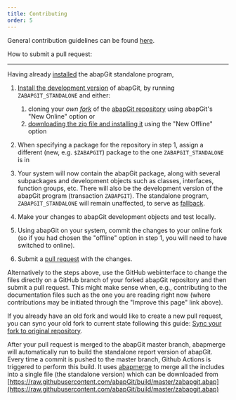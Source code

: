 ```yaml
---
title: Contributing
order: 5
---
```


General contribution guidelines can be found [here](https://github.com/abapGit/abapGit/blob/master/CONTRIBUTING.md).

How to submit a pull request:

*******************************
Having already [installed](https://docs.abapgit.org/guide-install.html#install-standalone-version) the abapGit standalone program,

1. [Install the development version](https://docs.abapgit.org/guide-install.html#install-developer-version) of abapGit, by running `ZABAPGIT_STANDALONE` and either:
   1. cloning your *own [fork](https://docs.github.com/en/free-pro-team@latest/github/collaborating-with-issues-and-pull-requests/about-collaborative-development-models)* of the [abapGit repository](https://github.com/abapGit/abapGit) using abapGit's "New Online" option or 
   2. [downloading the zip file and installing it](https://docs.abapgit.org/guide-install.html#install-developer-version) using the "New Offline" option
2. When specifying a package for the repository in step 1, assign a different (new, e.g. `$ZABAPGIT`) package to the one `ZABAPGIT_STANDALONE` is in

3. Your system will now contain the abapGit package, along with several subpackages and development objects such as classes, interfaces, function groups, etc. There will also be the development version of the abapGit program (transaction `ZABAPGIT`). The standalone program, `ZABAPGIT_STANDALONE` will remain unaffected, to serve as [fallback](https://docs.abapgit.org/guide-upgrade.html#troubleshooting).

4. Make your changes to abapGit development objects and test locally.

5. Using abapGit on your system, commit the changes to your online fork (so if you had chosen the "offline" option in step 1, you will need to have switched to online).

6. Submit a [pull request](https://docs.github.com/en/free-pro-team@latest/articles/creating-a-pull-request-from-a-fork) with the changes.

Alternatively to the steps above, use the GitHub webinterface to change the files directly on a GitHub branch of your forked abapGit repository and then submit a pull request. This might make sense when, e.g., contributing to the documentation files such as the one you are reading right now (where contributions may be initiated through the "Improve this page" link above).

If you already have an old fork and would like to create a new pull request, you can sync your old fork to current state following this guide: [Sync your fork to original repository](https://github.com/KirstieJane/STEMMRoleModels/wiki/Syncing-your-fork-to-the-original-repository-via-the-browser).

After your pull request is merged to the abapGit master branch, abapmerge will automatically run to build the standalone report version of abapGit. Every time a commit is pushed to the master branch, Github Actions is triggered to perform this build. It uses [abapmerge](https://github.com/larshp/abapmerge) to merge all the includes into a single file (the standalone version) which can be downloaded from [https://raw.githubusercontent.com/abapGit/build/master/zabapgit.abap](https://raw.githubusercontent.com/abapGit/build/master/zabapgit.abap)